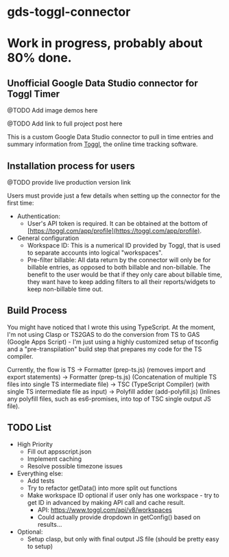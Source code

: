 # gds-toggl-connector
# Work in progress, probably about 80% done.
## Unofficial Google Data Studio connector for Toggl Timer

@TODO Add image demos here

@TODO Add link to full project post here

This is a custom Google Data Studio connector to pull in time entries and summary information from [Toggl](https://toggl.com/), the online time tracking software.

## Installation process for users
@TODO provide live production version link

Users must provide just a few details when setting up the connector for the first time:
 - Authentication:
     - User's API token is required. It can be obtained at the bottom of [https://toggl.com/app/profile](https://toggl.com/app/profile).
 - General configuration
     - Workspace ID: This is a numerical ID provided by Toggl, that is used to separate accounts into logical "workspaces".
     - Pre-filter billable: All data return by the connector will only be for billable entries, as opposed to both billable and non-billable. The benefit to the user would be that if they only care about billable time, they want have to keep adding filters to all their reports/widgets to keep non-billable time out.

## Build Process
You might have noticed that I wrote this using TypeScript. At the moment, I'm not using Clasp or TS2GAS to do the conversion from TS to GAS (Google Apps Script) - I'm just using a highly customized setup of tsconfig and a "pre-transpilation" build step that prepares my code for the TS compiler.

Currently, the flow is TS -> Formatter (prep-ts.js) (removes import and export statements) -> Formatter (prep-ts.js) (Concatenation of multiple TS files into single TS intermediate file) -> TSC (TypeScript Compiler) (with single TS intermediate file as input) -> Polyfill adder (add-polyfill.js) (Inlines any polyfill files, such as es6-promises, into top of TSC single output JS file).

## TODO List
 - High Priority
     - Fill out appsscript.json
     - Implement caching
     - Resolve possible timezone issues
 - Everything else:
     - Add tests
     - Try to refactor getData() into more split out functions
     - Make workspace ID optional if user only has one workspace - try to get ID in advanced by making API call and cache result.
         - API: https://www.toggl.com/api/v8/workspaces
         - Could actually provide dropdown in getConfig() based on results...
 - Optional:
     - Setup clasp, but only with final output JS file (should be pretty easy to setup)
